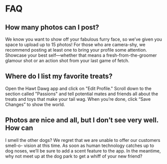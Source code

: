 # FAQ

## How many photos can I post?
 
We know you want to show off your fabulous furry face, so we’ve given you space to upload up to 15 photos! 
For those who are camera-shy, we recommend posting at least one to bring your profile some attention. 
Showcase your best self—whether that means a fresh-from-the-groomer glamour shot or an action shot from your last game of fetch.

## Where do I list my favorite treats?
 
Open the Hawt Dawg app and click on "Edit Profile." 
Scroll down to the section called "Passions" and tell potential mates and friends all about the treats and toys that make your tail wag. 
When you’re done, click “Save Changes” to show the world.

## Photos are nice and all, but I don’t see very well. How can
I smell the other dogs?
We regret that we are unable to offer our customers smell-o-
vision at this time.
As soon as human technology catches up to dog noses, we’ll be
sure to add a scent feature to the app.
In the meantime, why not meet up at the dog park to get a whiff
of your new friend?
